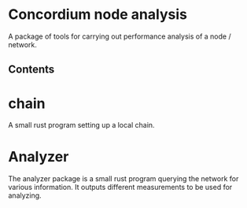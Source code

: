 # Concordium node analysis
A package of tools for carrying out performance analysis of a node / network.

## Contents

# chain
A small rust program setting up a local chain.

# Analyzer
The analyzer package is a small rust program querying the network for various information. 
It outputs different measurements to be used for analyzing.

